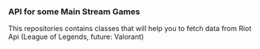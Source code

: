 ### API for some Main Stream Games
  This repositories contains classes that will help you to fetch data from Riot Api (League of Legends, future: Valorant)
